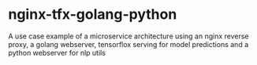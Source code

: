 # nginx-tfx-golang-python
A use case example of a microservice architecture using an nginx reverse proxy, a golang webserver, tensorflox serving for model predictions and a python webserver for nlp utils
